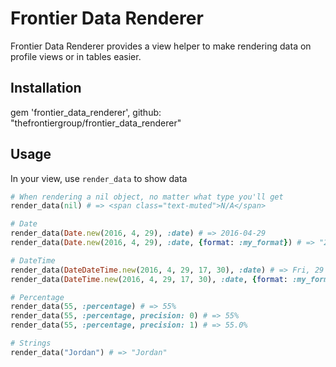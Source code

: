 # Frontier Data Renderer

Frontier Data Renderer provides a view helper to make rendering data on profile views or in tables easier.

## Installation

gem 'frontier_data_renderer', github: "thefrontiergroup/frontier_data_renderer"

## Usage

In your view, use `render_data` to show data

```ruby
# When rendering a nil object, no matter what type you'll get
render_data(nil) # => <span class="text-muted">N/A</span>

# Date
render_data(Date.new(2016, 4, 29), :date) # => 2016-04-29
render_data(Date.new(2016, 4, 29), :date, {format: :my_format}) # => "29/4/2016"

# DateTime
render_data(DateDateTime.new(2016, 4, 29, 17, 30), :date) # => Fri, 29 April 2016 17:30:00 +0000
render_data(DateTime.new(2016, 4, 29, 17, 30), :date, {format: :my_format}) # => "29/4/2016 5:30PM"

# Percentage
render_data(55, :percentage) # => 55%
render_data(55, :percentage, precision: 0) # => 55%
render_data(55, :percentage, precision: 1) # => 55.0%

# Strings
render_data("Jordan") # => "Jordan"
